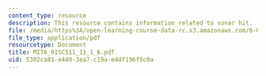 ```yaml
---
content_type: resource
description: This resource contains information related to sonar hit.
file: /media/https%3A/open-learning-course-data-rc.s3.amazonaws.com/6-01sc-introduction-to-electrical-engineering-and-computer-science-i-spring-2011/5302ca81e4493ea7c19ae4df196f5c0a_MIT6_01SCS11_11_1_6.pdf
file_type: application/pdf
resourcetype: Document
title: MIT6_01SCS11_11_1_6.pdf
uid: 5302ca81-e449-3ea7-c19a-e4df196f5c0a
---
```

